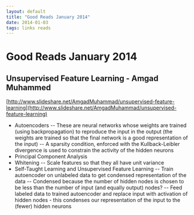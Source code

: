```yaml
---
layout: default
title: "Good Reads January 2014"
date: 2014-01-03
tags: links reads
---
```


# Good Reads January 2014

## Unsupervised Feature Learning - Amgad Muhammed

[http://www.slideshare.net/AmgadMuhammad/unsupervised-feature-learning](http://www.slideshare.net/AmgadMuhammad/unsupervised-feature-learning)

- Autoencoders
    -- These are neural networks whose weights are trained (using backpropagation)
    to reproduce the input in the output (the weights are trained so that the
    final network is a good representation of the input)
    -- A sparsity condition, enforced with the Kullback-Leibler divergence is
    used to constrain the activity of the hidden neurons
- Principal Component Analysis
- Whitening
    -- Scale features so that they all have unit variance
- Self-Taught Learning and Unsupervised Feature Learning
    -- Train autoencoder on unlabeled data to get condensed representation of
    the data
    -- Condensed because the number of hidden nodes is chosen to be less than
    the number of input (and equally output) nodes?
    -- Feed labeled data to trained autoencoder and replace input with
    activation of hidden nodes - this condenses our representation of the input
    to the (fewer) hidden neurons
